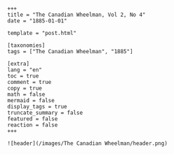 
    +++
    title = "The Canadian Wheelman, Vol 2, No 4"
    date = "1885-01-01"

    template = "post.html"

    [taxonomies]
    tags = ["The Canadian Wheelman", "1885"]

    [extra]
    lang = "en"
    toc = true
    comment = true
    copy = true
    math = false
    mermaid = false
    display_tags = true
    truncate_summary = false
    featured = false
    reaction = false
    +++

    ![header](/images/The Canadian Wheelman/header.png)

    